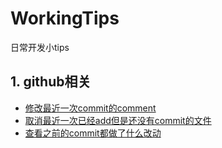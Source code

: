 # WorkingTips
日常开发小tips



## 1. github相关
- [修改最近一次commit的comment](https://github.com/AILINGANGEL/WorkingTips/issues/1)
- [取消最近一次已经add但是还没有commit的文件](https://github.com/AILINGANGEL/WorkingTips/issues/2)
- [查看之前的commit都做了什么改动](https://github.com/AILINGANGEL/WorkingTips/issues/3)
